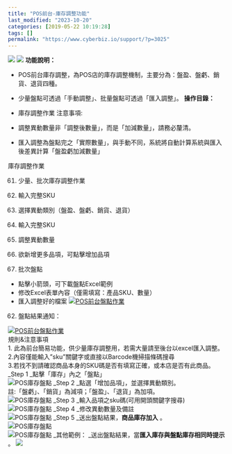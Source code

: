 ```yaml
---
title: "POS前台-庫存調整功能"
last_modified: "2023-10-20"
categories: [2019-05-22 10:19:28]
tags: []
permalink: "https://www.cyberbiz.io/support/?p=3025"
---
```


![](https://www.cyberbiz.io/support/wp-content/uploads/適用站別.png)
[![](https://www.cyberbiz.io/support/wp-content/uploads/台灣站.png)](https://www.cyberbiz.io/support/?page_id=2490)
**功能說明：**  

* POS前台庫存調整，為POS店的庫存調整機制，主要分為：盤盈、盤虧、銷貨、退貨四種。
* 少量盤點可透過「手動調整」、批量盤點可透過「匯入調整」。
**操作目錄：**

* 庫存調整作業 
注意事項:  

* 調整異動數量非「調整後數量」，而是「加減數量」，請務必釐清。
* 匯入調整為盤點完之「實際數量」，與手動不同，系統將自動計算系統與匯入後差異計算「盤盈虧加減數量」

庫存調整作業

61. 少量、批次庫存調整作業


1. 輸入完整SKU
2. 選擇異動類別（盤盈、盤虧、銷貨、退貨）
3. 輸入完整SKU
4. 調整異動數量
5. 欲新增更多品項，可點擊增加品項
6. 批次盤點
* 點擊小箭頭，可下載盤點Excel範例
* 修改Excel表單內容（僅需填寫：產品SKU、數量）
* 匯入調整好的檔案
[![POS前台盤點作業](https://www.cyberbiz.io/support/wp-content/uploads/POS前台盤點作業.png)](https://www.cyberbiz.io/support/wp-content/uploads/POS前台盤點作業.png)  

62. 盤點結果通知：

[![POS前台盤點作業](https://www.cyberbiz.io/support/wp-content/uploads/POS前台盤點作業2.png)](https://www.cyberbiz.io/support/wp-content/uploads/POS前台盤點作業2.png)  
規則&注意事項  
1\. 此為前台簡易功能，供少量庫存調整用，若需大量請至後台以excel匯入調整。  
2.內容僅能輸入”sku”關鍵字或直接以Barcode機掃描條碼搜尋  
3.若找不到請確認商品本身的SKU碼是否有填寫正確，或本店是否有此商品。 _Step 1  _點擊「庫存」內之「盤點」  
![POS庫存盤點](https://www.cyberbiz.co/support/wp-content/uploads/2019/05/inventory1.png) _Step 2  _點選「增加品項」，並選擇異動類別。  
註:「盤虧」、「銷貨」為減項；「盤盈」、「退貨」為加項。  
![POS庫存盤點](https://www.cyberbiz.co/support/wp-content/uploads/2019/05/inventory2.png) _Step 3  _輸入品項之sku碼(可用開頭關鍵字搜尋)  
![POS庫存盤點](https://www.cyberbiz.co/support/wp-content/uploads/2019/05/inventory3.png) _Step 4  _修改異動數量及備註  
![POS庫存盤點](https://www.cyberbiz.co/support/wp-content/uploads/2019/05/inventory4.png) _Step 5  _送出盤點結果，**商品庫存加入** 。  
![POS庫存盤點](https://www.cyberbiz.co/support/wp-content/uploads/2019/05/inventory5.png)  
![POS庫存盤點](https://www.cyberbiz.co/support/wp-content/uploads/2019/05/inventory6.png) _其他範例：   _送出盤點結果，當**匯入庫存與盤點庫存相同時提示** 。
![](https://www.cyberbiz.io/support/wp-content/uploads/2022/01/庫存盤點相同-1024x454.jpg)

